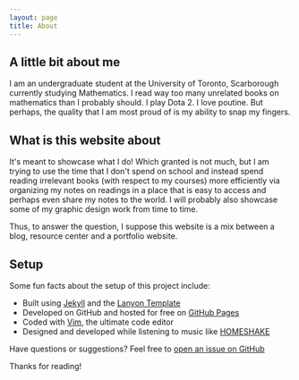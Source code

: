 ```yaml
---
layout: page
title: About
---
```


## A little bit about me

I am an undergraduate student at the University of Toronto, Scarborough currently studying Mathematics. I read way too many unrelated books
on mathematics than I probably should. I play Dota 2. I love poutine. But perhaps, the quality that I am most proud of is my ability to snap
my fingers.

## What is this website about

It's meant to showcase what I do! Which granted is not much, but I am trying to use the time that I don't spend on school and instead spend
reading irrelevant books (with respect to my courses) more efficiently via organizing my notes on readings in a place that is easy to access
and perhaps even share my notes to the world. I will probably also showcase some of my graphic design work from time to time.

Thus, to answer the question, I suppose this website is a mix between a blog, resource center and a portfolio website.

## Setup

Some fun facts about the setup of this project include:

* Built using [Jekyll](http://jekyllrb.com) and the [Lanyon Template](https://github.com/poole/lanyon) 
* Developed on GitHub and hosted for free on [GitHub Pages](https://pages.github.com)
* Coded with [Vim](http://vim.org), the ultimate code editor
* Designed and developed while listening to music like [HOMESHAKE](https://homeshake.bandcamp.com)

Have questions or suggestions? Feel free to [open an issue on GitHub](https://github.com/anmolbhullar/anmolbhullar.github.io/issues)

Thanks for reading!

